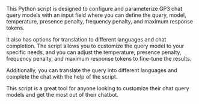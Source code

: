This Python script is designed to configure and parameterize GP3 chat query models with an input field where you can define the query, model, temperature, presence penalty, frequency penalty, and maximum response tokens.

It also has options for translation to different languages and chat completion. The script allows you to customize the query model to your specific needs, and you can adjust the temperature, presence penalty, frequency penalty, and maximum response tokens to fine-tune the results.

Additionally, you can translate the query into different languages and complete the chat with the help of the script.

This script is a great tool for anyone looking to customize their chat query models and get the most out of their chatbot.
